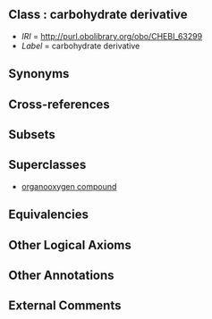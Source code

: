 
## Class : carbohydrate derivative

 * *IRI* = http://purl.obolibrary.org/obo/CHEBI_63299
 * *Label* = carbohydrate derivative

## Synonyms


## Cross-references


## Subsets


## Superclasses

 * [organooxygen compound](../../CHEBI/63/CHEBI_36963.md)

## Equivalencies


## Other Logical Axioms


## Other Annotations


## External Comments

